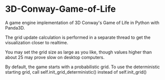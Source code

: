 # 3D-Conway-Game-of-Life
A game engine implementation of 3D Conway's Game of Life in Python with Panda3D.

The grid update calculation is performed in a separate thread to get the visualization closer to realtime.

You may set the grid size as large as you like, though values higher than about 25 may prove slow on desktop computers.

By default, the game starts with a probabilistic grid. To use the deterministic starting grid, call self.init_grid_deterministic() instead of self.init_grid()
